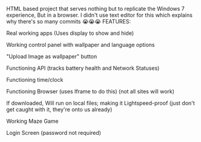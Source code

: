 HTML based project that serves nothing but to replicate the Windows 7 experience, But in a browser.
I didn't use text editor for this which explains why there's so many commits 😭😭😭
FEATURES:

Real working apps (Uses display to show and hide)

Working control panel with wallpaper and language options

"Upload Image as wallpaper" button

Functioning API (tracks battery health and Network Statuses)

Functioning time/clock

Functioning Browser (uses Iframe to do this) (not all sites will work)

If downloaded, Will run on local files; making it Lightspeed-proof (just don't get caught with it, they're onto us already)

Working Maze Game

Login Screen (password not required)
